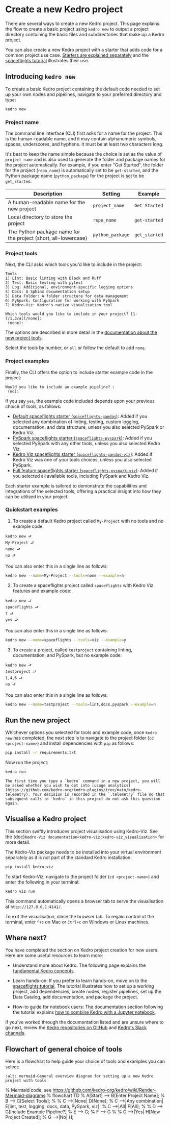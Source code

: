 # Create a new Kedro project

There are several ways to create a new Kedro project. This page explains the flow to create a basic project using `kedro new` to output a project directory containing the basic files and subdirectories that make up a Kedro project.

You can also create a new Kedro project with a starter that adds code for a common project use case. [Starters are explained separately](../starters/starters.md) and the [spaceflights tutorial](../tutorial/tutorial_template.md) illustrates their use.

## Introducing `kedro new`

To create a basic Kedro project containing the default code needed to set up your own nodes and pipelines, navigate to your preferred directory and type:

```bash
kedro new
```

### Project name

The command line interface (CLI) first asks for a name for the project. This is the human-readable name, and it may contain alphanumeric symbols, spaces, underscores, and hyphens. It must be at least two characters long.

It's best to keep the name simple because the choice is set as the value of `project_name` and is also used to generate the folder and package names for the project automatically. For example, if you enter "Get Started", the folder for the project (`repo_name`) is automatically set to be `get-started`, and the Python package name (`python_package`) for the project is set to be `get_started`.


| Description                                                     | Setting          | Example       |
| --------------------------------------------------------------- | ---------------- | ------------- |
| A human-readable name for the new project                      | `project_name`   | `Get Started` |
| Local directory to store the project                           | `repo_name`      | `get-started` |
| The Python package name for the project (short, all-lowercase) | `python_package` | `get_started` |

### Project tools

Next, the CLI asks which tools you'd like to include in the project:

```text
Tools
1) Lint: Basic linting with Black and Ruff
2) Test: Basic testing with pytest
3) Log: Additional, environment-specific logging options
4) Docs: A Sphinx documentation setup
5) Data Folder: A folder structure for data management
6) PySpark: Configuration for working with PySpark
7) Kedro-Viz: Kedro's native visualisation tool

Which tools would you like to include in your project? [1-7/1,3/all/none]:
 (none): 
```

The options are described in more detail in the [documentation about the new project tools](../starters/new_project_tools.md).

Select the tools by number, or `all` or follow the default to add `none`.


### Project examples

Finally, the CLI offers the option to include starter example code in the project:

```text
Would you like to include an example pipeline? :
 (no): 
```

If you say `yes`, the example code included depends upon your previous choice of tools, as follows:

* [Default spaceflights starter (`spaceflights-pandas`)](https://github.com/kedro-org/kedro-starters/tree/main/spaceflights-pandas): Added if you selected any combination of linting, testing, custom logging, documentation, and data structure, unless you also selected PySpark or Kedro Viz.
* [PySpark spaceflights starter (`spaceflights-pyspark`)](https://github.com/kedro-org/kedro-starters/tree/main/spaceflights-pyspark): Added if you selected PySpark with any other tools, unless you also selected Kedro Viz.
* [Kedro Viz spaceflights starter (`spaceflights-pandas-viz`)](https://github.com/kedro-org/kedro-starters/tree/main/spaceflights-pandas-viz): Added if Kedro Viz was one of your tools choices, unless you also selected PySpark.
* [Full feature spaceflights starter (`spaceflights-pyspark-viz`)](https://github.com/kedro-org/kedro-starters/tree/main/spaceflights-pyspark-viz): Added if you selected all available tools, including PySpark and Kedro Viz.

Each starter example is tailored to demonstrate the capabilities and integrations of the selected tools, offering a practical insight into how they can be utilised in your project.

### Quickstart examples

1. To create a default Kedro project called `My-Project` with no tools and no example code:

```text
kedro new ⮐
My-Project ⮐
none ⮐
no ⮐
```

You can also enter this in a single line as follows:

```bash
kedro new --name=My-Project --tools=none --example=n
```

2. To create a spaceflights project called `spaceflights` with Kedro Viz features and example code:

```text
kedro new ⮐
spaceflights ⮐
7 ⮐
yes ⮐
```

You can also enter this in a single line as follows:

```bash
kedro new --name=spaceflights --tools=viz --example=y
```

3. To create a project, called `testproject` containing linting, documentation, and PySpark, but no example code:

```text
kedro new ⮐
testproject ⮐
1,4,6 ⮐
no ⮐
```

You can also enter this in a single line as follows:

```bash
kedro new --name=testproject --tools=lint,docs,pyspark --example=n
```


## Run the new project

Whichever options you selected for tools and example code, once `kedro new` has completed, the next step is to navigate to the project folder (`cd <project-name>`) and install dependencies with `pip` as follows:

```bash
pip install -r requirements.txt
```

Now run the project:

```bash
kedro run
```

```{note}
The first time you type a `kedro` command in a new project, you will be asked whether you wish to opt into [usage analytics](https://github.com/kedro-org/kedro-plugins/tree/main/kedro-telemetry). Your decision is recorded in the `.telemetry` file so that subsequent calls to `kedro` in this project do not ask this question again.
```

## Visualise a Kedro project

This section swiftly introduces project visualisation using Kedro-Viz. See the {doc}`Kedro-Viz documentation<kedro-viz:kedro-viz_visualisation>` for more detail.

The Kedro-Viz package needs to be installed into your virtual environment separately as it is not part of the standard Kedro installation:

```bash
pip install kedro-viz
```

To start Kedro-Viz, navigate to the project folder (`cd <project-name>`) and enter the following in your terminal:

```bash
kedro viz run
```

This command automatically opens a browser tab to serve the visualisation at `http://127.0.0.1:4141/`.

To exit the visualisation, close the browser tab. To regain control of the terminal, enter `^+c` on Mac or `Ctrl+c` on Windows or Linux machines.

## Where next?
You have completed the section on Kedro project creation for new users. Here are some useful resources to learn more:

* Understand more about Kedro: The following page explains the [fundamental Kedro concepts](./kedro_concepts.md).

* Learn hands-on: If you prefer to learn hands-on, move on to the [spaceflights tutorial](../tutorial/spaceflights_tutorial.md). The tutorial illustrates how to set up a working project, add dependencies, create nodes, register pipelines, set up the Data Catalog, add documentation, and package the project.

* How-to guide for notebook users: The documentation section following the tutorial explains [how to combine Kedro with a Jupyter notebook](../notebooks_and_ipython/kedro_and_notebooks.md).

If you've worked through the documentation listed and are unsure where to go next, review the [Kedro repositories on GitHub](https://github.com/kedro-org) and [Kedro's Slack channels](https://slack.kedro.org).

## Flowchart of general choice of tools

Here is a flowchart to help guide your choice of tools and examples you can select:

```{figure} ../meta/images/new-project-tools.png
:alt: mermaid-General overview diagram for setting up a new Kedro project with tools
```
% Mermaid code, see https://github.com/kedro-org/kedro/wiki/Render-Mermaid-diagrams
% flowchart TD
%     A[Start] --> B[Enter Project Name];
%     B --> C[Select Tools];
%
%     C -->|None| D[None];
%     C -->|Any combination| E[lint, test, logging, docs, data, PySpark, viz];
%     C -->|All| F[All];
%
%     D --> G[Include Example Pipeline?]
%     E --> G;
%     F --> G
%
%     G -->|Yes| H[New Project Created];
%     G -->|No| H;
